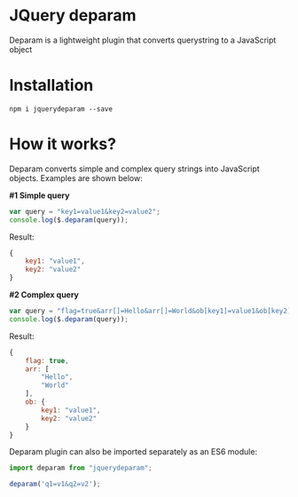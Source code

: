 # JQuery deparam
Deparam is a lightweight plugin that converts querystring to a JavaScript object

# Installation
```
npm i jquerydeparam --save
```

# How it works?
Deparam converts simple and complex query strings into JavaScript objects. Examples are shown below:

<b>#1 Simple query</b>
```js
var query = "key1=value1&key2=value2";
console.log($.deparam(query));
```
Result:
```js
{
    key1: "value1",
    key2: "value2"
}
```

<b>#2 Complex query</b>
```js
var query = "flag=true&arr[]=Hello&arr[]=World&ob[key1]=value1&ob[key2]=value2";
console.log($.deparam(query));
```
Result:
```js
{
    flag: true,
    arr: [
        "Hello",
        "World"
    ],
    ob: {
        key1: "value1",
        key2: "value2"
    }
}
```
Deparam plugin can also be imported separately as an ES6 module:
```js
import deparam from "jquerydeparam";

deparam('q1=v1&q2=v2');
```
